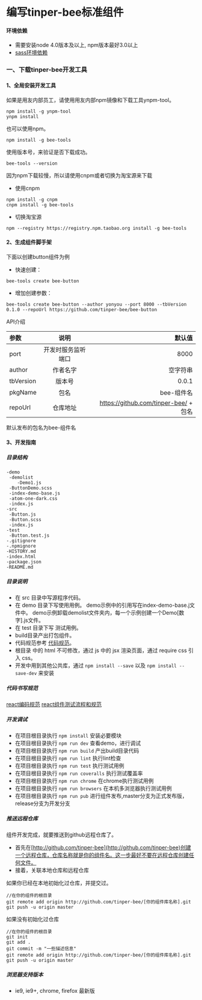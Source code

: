 # 编写tinper-bee标准组件

#### 环境依赖
- 需要安装node 4.0版本及以上, npm版本最好3.0以上
- [sass环境依赖](https://github.com/tinper-bee/react-components-docs/blob/master/sass%E7%8E%AF%E5%A2%83%E4%BE%9D%E8%B5%96%E8%A7%A3%E5%86%B3.md)

### 一、下载tinper-bee开发工具
#### 1、全局安装开发工具

如果是用友内部员工，请使用用友内部npm镜像和下载工具ynpm-tool。

```
npm install -g ynpm-tool
ynpm install
```

也可以使用npm。

```
npm install -g bee-tools
```
使用版本号，来验证是否下载成功。
```
bee-tools --version
```
因为npm下载较慢，所以请使用cnpm或者切换为淘宝源来下载

- 使用cnpm

```
npm install -g cnpm
cnpm install -g bee-tools
```
- 切换淘宝源

```
npm --registry https://registry.npm.taobao.org install -g bee-tools
```



#### 2、生成组件脚手架
下面以创建button组件为例

- 快速创建：

```
bee-tools create bee-button
```
- 增加创建参数：

```
bee-tools create bee-button --author yonyou --port 8000 --tbVersion 0.1.0 --repoUrl https://github.com/tinper-bee/bee-button
```

API介绍

| 参数        | 说明         | 默认值  |
|:------------ |:-------------:| -----:|
| port      | 开发时服务监听端口 | 8000 |
| author      | 作者名字      |   空字符串 |
| tbVersion | 版本号     |    0.0.1 |
| pkgName | 包名      |    bee-组件名 |
| repoUrl | 仓库地址      |    https://github.com/tinper-bee/ + 包名|

默认发布的包名为bee-组件名



#### 3、开发指南
##### 目录结构

```
-demo
 -demolist
    -Demo1.js
 -ButtonDemo.scss
 -index-demo-base.js
 -atom-one-dark.css
 -index.js
-src
 -Button.js
 -Button.scss
 -index.js
-test
 -Button.test.js
-.gitignore
-.npmignore
-HISTORY.md
-index.html
-package.json
-README.md
```
##### 目录说明

- 在 src 目录中写源程序代码。
- 在 demo 目录下写使用用例。
demo示例中的引用写在index-demo-base.j文件中。
demo示例卸载demolist文件夹内，每一个示例创建一个Demo[数字].js文件。
- 在 test 目录下写 测试用例。
- build目录产出打包组件。
- 代码规范参考 [代码规范](https://github.com/tinper-bee/react-components-docs/blob/master/react%E7%BC%96%E7%A0%81%E8%A7%84%E8%8C%83.md)。
- 根目录 中的 html 不可修改，通过 js 中的 jsx 渲染页面，通过 require css 引入 css。
- 开发中用到其他公共库，通过 `npm install --save` 以及 `npm install --save-dev` 来安装

##### 代码书写规范
[react编码规范](https://github.com/tinper-bee/react-components-docs/blob/master/react%E7%BC%96%E7%A0%81%E8%A7%84%E8%8C%83.md)
[react组件测试流程和规范](https://github.com/tinper-bee/react-components-docs/blob/master/react%E7%BB%84%E4%BB%B6%E6%B5%8B%E8%AF%95%E6%B5%81%E7%A8%8B%E5%92%8C%E8%A7%84%E8%8C%83.md)

##### 开发调试

- 在项目根目录执行 `npm install` 安装必要模块
- 在项目根目录执行 `npm run dev` 查看demo，进行调试
- 在项目根目录执行 `npm run build` 产出build目录代码
- 在项目根目录执行 `npm run lint` 执行lint检查
- 在项目根目录执行 `npm run test` 执行测试用例
- 在项目根目录执行 `npm run coveralls` 执行测试覆盖率
- 在项目根目录执行 `npm run chrome` 在chrome执行测试用例
- 在项目根目录执行 `npm run browsers` 在本机多浏览器执行测试用例
- 在项目根目录执行 `npm run pub` 进行组件发布,master分支为正式发布版，release分支为开发分支

##### 推送远程仓库

组件开发完成，就要推送到github远程仓库了。

- 首先在[http://github.com/tinper-bee](http://github.com/tinper-bee)创建一个远程仓库，仓库名称就是你的组件名。这一步最好不要在远程仓库创建任何文件。
- 接着，关联本地仓库和远程仓库

如果你已经在本地初始化过仓库，并提交过。

```
//在你的组件的根目录
git remote add origin http://github.com/tinper-bee/[你的组件库名称].git
git push -u origin master

```

如果没有初始化过仓库

```
//在你的组件的根目录
git init
git add .
git commit -m "一些描述信息"
git remote add origin http://github.com/tinper-bee/[你的组件库名称].git
git push -u origin master
```

##### 浏览器支持版本

- ie9, ie9+, chrome, firefox 最新版
